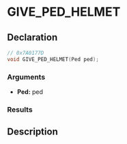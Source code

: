 # GIVE_PED_HELMET

## Declaration
```cpp
// 0x7A0177D
void GIVE_PED_HELMET(Ped ped);
```

### Arguments
- **Ped:** ped

### Results

## Description
